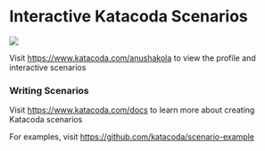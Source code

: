 # Interactive Katacoda Scenarios

[![](http://shields.katacoda.com/katacoda/anushakola/count.svg)](https://www.katacoda.com/anushakola "Get your profile on Katacoda.com")

Visit https://www.katacoda.com/anushakola to view the profile and interactive scenarios

### Writing Scenarios
Visit https://www.katacoda.com/docs to learn more about creating Katacoda scenarios

For examples, visit https://github.com/katacoda/scenario-example
